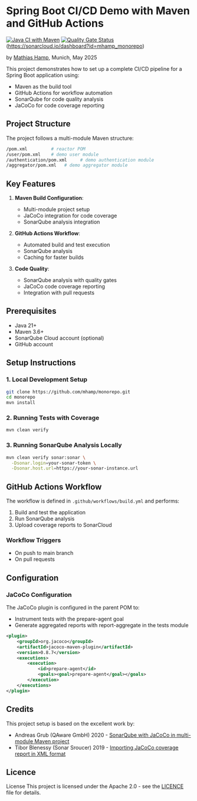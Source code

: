 # Spring Boot CI/CD Demo with Maven and GitHub Actions
[![Java CI with Maven](https://github.com/mhamp/monorepo/.github/workflows/build.yml/badge.svg)](https://github.com/mhamp/monorepo/.github/workflows/build.yml)   [![Quality Gate Status](https://sonarcloud.io/api/project_badges/measure?project=mhamp_monorepo&metric=alert_status&token=6bfb21494a165dcff0985732ecce5daf4f12aba9)](https://sonarcloud.io/summary/new_code?id=mhamp_monorepo)(https://sonarcloud.io/dashboard?id=mhamp_monorepo)

by [Mathias Hamp](https://github.com/mhamp), Munich, May 2025


This project demonstrates how to set up a complete CI/CD pipeline for a Spring Boot application using:
- Maven as the build tool
- GitHub Actions for workflow automation
- SonarQube for code quality analysis
- JaCoCo for code coverage reporting

## Project Structure

The project follows a multi-module Maven structure:
```bash
/pom.xml         # reactor POM
/user/pom.xml    # demo user module
/authentication/pom.xml     # demo authentication module
/aggregator/pom.xml   # demo aggregator module
```

## Key Features

1. **Maven Build Configuration**:
    - Multi-module project setup
    - JaCoCo integration for code coverage
    - SonarQube analysis integration

2. **GitHub Actions Workflow**:
    - Automated build and test execution
    - SonarQube analysis
    - Caching for faster builds

3. **Code Quality**:
    - SonarQube analysis with quality gates
    - JaCoCo code coverage reporting
    - Integration with pull requests

## Prerequisites

- Java 21+
- Maven 3.6+
- SonarQube Cloud account (optional)
- GitHub account

## Setup Instructions

### 1. Local Development Setup

```bash
git clone https://github.com/mhamp/monorepo.git
cd monorepo
mvn install
````
### 2. Running Tests with Coverage
```bash
mvn clean verify
```
### 3. Running SonarQube Analysis Locally
```bash
mvn clean verify sonar:sonar \
  -Dsonar.login=your-sonar-token \
  -Dsonar.host.url=https://your-sonar-instance.url
```
## GitHub Actions Workflow
The workflow is defined in `.github/workflows/build.yml` and performs:

1. Build and test the application 
2. Run SonarQube analysis 
3. Upload coverage reports to SonarCloud

### Workflow Triggers
- On push to main branch 
- On pull requests
## Configuration
### JaCoCo Configuration
The JaCoCo plugin is configured in the parent POM to:

- Instrument tests with the prepare-agent goal 
- Generate aggregated reports with report-aggregate in the tests module

```xml
<plugin>
    <groupId>org.jacoco</groupId>
    <artifactId>jacoco-maven-plugin</artifactId>
    <version>0.8.7</version>
    <executions>
        <execution>
            <id>prepare-agent</id>
            <goals><goal>prepare-agent</goal></goals>
        </execution>
    </executions>
</plugin>
```
## Credits
This project setup is based on the excellent work by:
- Andreas Grub (QAware GmbH) 2020 - <a href="https://blog.qaware.de/posts/sonarqube-and-jacoco/">SonarQube with JaCoCo in multi-module Maven project</a> 
- Tibor Blenessy (Sonar Sroucer) 2019 - <a href="https://community.sonarsource.com/t/coverage-test-data-importing-jacoco-coverage-report-in-xml-format/12151">Importing JaCoCo coverage report in XML format</a> 

## Licence
License
This project is licensed under the Apache 2.0 - see the [LICENCE](LICENCE.txt) file for details.
